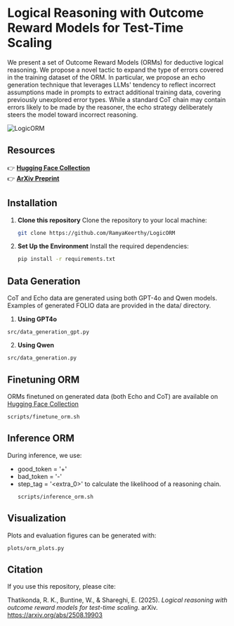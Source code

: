 # Logical Reasoning with Outcome Reward Models for Test-Time Scaling
We present a set of Outcome Reward Models (ORMs) for deductive logical reasoning. We propose a novel tactic to expand the type of errors covered in the training dataset of the ORM. In particular, we propose an echo generation technique that leverages LLMs' tendency to reflect incorrect assumptions made in prompts to extract additional training data, covering previously unexplored error types. While a standard CoT chain may contain errors likely to be made by the reasoner, the echo strategy deliberately steers the model toward incorrect reasoning.

![LogicORM](plots/orm-method.png)

## Resources

👉 **[Hugging Face Collection](https://huggingface.co/collections/ramyakeerthyt/qwen25-logic-orm-685cd7da3509631fc93235de)**  
👉 **[ArXiv Preprint](http://arxiv.org/abs/2508.19903)**


## Installation

1. **Clone this repository**
   Clone the repository to your local machine:
   ```bash
   git clone https://github.com/RamyaKeerthy/LogicORM

2. **Set Up the Environment**
  Install the required dependencies:
   ```bash
   pip install -r requirements.txt

## Data Generation
CoT and Echo data are generated using both GPT-4o and Qwen models.
Examples of generated FOLIO data are provided in the data/ directory.
1. **Using GPT4o**
  ```
  src/data_generation_gpt.py
  ```
2. **Using Qwen**
  ```
  src/data_generation.py
  ```

## Finetuning ORM
ORMs finetuned on generated data (both Echo and CoT) are available on [Hugging Face Collection](https://huggingface.co/collections/ramyakeerthyt/qwen25-logic-orm-685cd7da3509631fc93235de)
```
scripts/finetune_orm.sh
```

## Inference ORM
During inference, we use:
- good_token = '+'
- bad_token = '-'
- step_tag = '<extra_0>'
to calculate the likelihood of a reasoning chain.
  ```
  scripts/inference_orm.sh
  ```
## Visualization
Plots and evaluation figures can be generated with:
  ```
  plots/orm_plots.py
  ```

## Citation
If you use this repository, please cite:

Thatikonda, R. K., Buntine, W., & Shareghi, E. (2025). *Logical reasoning with outcome reward models for test-time scaling*. arXiv. https://arxiv.org/abs/2508.19903
